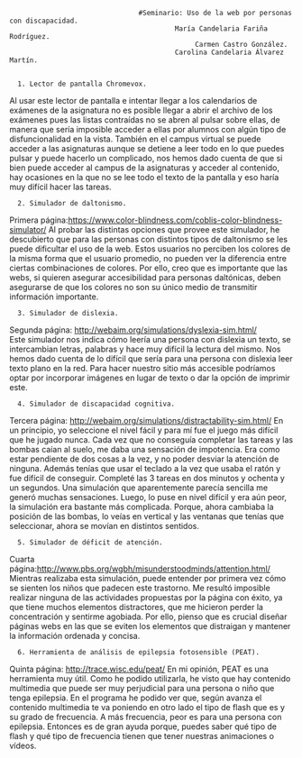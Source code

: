                                     #Seminario: Uso de la web por personas con discapacidad.
                                             María Candelaria Fariña Rodríguez.
                                                  Carmen Castro González.
                                             Carolina Candelaria Álvarez Martín.


      1. Lector de pantalla Chromevox.
Al usar este lector de pantalla e intentar llegar a los calendarios de exámenes de la asignatura no es posible llegar a abrir el archivo de los exámenes pues las listas contraídas no se abren al pulsar sobre ellas, de manera que sería imposible acceder a ellas por alumnos con algún tipo de disfuncionalidad en la vista. También en el campus virtual se puede acceder a las asignaturas aunque se detiene a leer todo en lo que puedes pulsar y puede hacerlo un complicado, nos hemos dado cuenta de que si bien puede acceder al campus de la asignaturas y acceder al contenido, hay ocasiones en la que no se lee todo el texto de la pantalla y eso haría muy difícil hacer las tareas.

      2. Simulador de daltonismo.
Primera página:https://www.color-blindness.com/coblis-color-blindness-simulator/
Al probar las distintas opciones que provee este simulador, he descubierto que para las personas con distintos tipos de daltonismo se les puede dificultar el uso de la web. Estos usuarios no perciben los colores de la misma forma que el usuario promedio, no pueden ver la diferencia entre ciertas combinaciones de colores. Por ello, creo que es importante que las webs, si quieren asegurar accesibilidad para personas daltónicas, deben asegurarse de que los colores no son su único medio de transmitir información importante. 

      3. Simulador de dislexia.
Segunda página: http://webaim.org/simulations/dyslexia-sim.html/  
Este simulador nos indica cómo leería una persona con dislexia un texto, se intercambian letras, palabras y hace muy difícil la lectura del mismo. Nos hemos dado cuenta de lo difícil que sería para una persona con dislexia leer texto plano en la red. Para hacer nuestro sitio más accesible podríamos optar por incorporar imágenes en lugar de texto o dar la opción de imprimir este.

      4. Simulador de discapacidad cognitiva.
Tercera página: http://webaim.org/simulations/distractability-sim.html/
En un principio, yo seleccione el nivel fácil y para mí fue el juego más difícil que he jugado nunca. Cada vez que no conseguía completar las tareas y las bombas caían al suelo, me daba una sensación de impotencia. Era como estar pendiente de dos cosas a la vez, y no poder desviar la atención de ninguna. Además tenías que usar el teclado a la vez que usaba el ratón y fue difícil de conseguir. Completé las 3 tareas en dos minutos y ochenta y un segundos. Una simulación que aparentemente parecía sencilla me generó muchas sensaciones. Luego, lo puse en nivel difícil y era aún peor, la simulación era bastante más complicada. Porque, ahora cambiaba la posición de las bombas, lo veías en vertical y las ventanas que tenías que seleccionar, ahora se movían en distintos sentidos.

      5. Simulador de déficit de atención.
Cuarta página:http://www.pbs.org/wgbh/misunderstoodminds/attention.html/
Mientras realizaba esta simulación, puede entender por primera vez cómo se sienten los niños que padecen este trastorno. Me resultó imposible realizar ninguna de las actividades propuestas por la página con éxito, ya que tiene muchos elementos distractores, que me hicieron perder la concentración y sentirme agobiada. Por ello, pienso que es crucial diseñar páginas webs en las que se eviten los elementos que distraigan y mantener la información ordenada y concisa.

      6. Herramienta de análisis de epilepsia fotosensible (PEAT).
Quinta página: http://trace.wisc.edu/peat/
En mi opinión, PEAT es una herramienta muy útil. Como he podido utilizarla, he visto que hay contenido multimedia que puede ser muy perjudicial para una persona o niño que tenga epilepsia. En el programa he podido ver que, según avanza el contenido multimedia te va poniendo en otro lado el tipo de flash que es y su grado de frecuencia. A más frecuencia, peor es para una persona con epilepsia. Entonces es de gran ayuda porque, puedes saber qué tipo de flash y qué tipo de frecuencia tienen que tener nuestras animaciones o vídeos.


